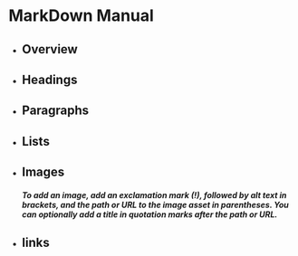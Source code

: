 # MarkDown Manual

- ## Overview

- ## Headings

- ## Paragraphs

- ## Lists

- ## Images

    ##### To add an image, add an exclamation mark (!), followed by alt text in brackets, and the path or URL to the image asset in parentheses. You can optionally add a title in quotation marks after the path or URL.


- ## links
